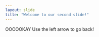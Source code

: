 ```yaml
---
layout: slide
title: "Welcome to our second slide!"
---
```

OOOOOKAY
Use the left arrow to go back!
